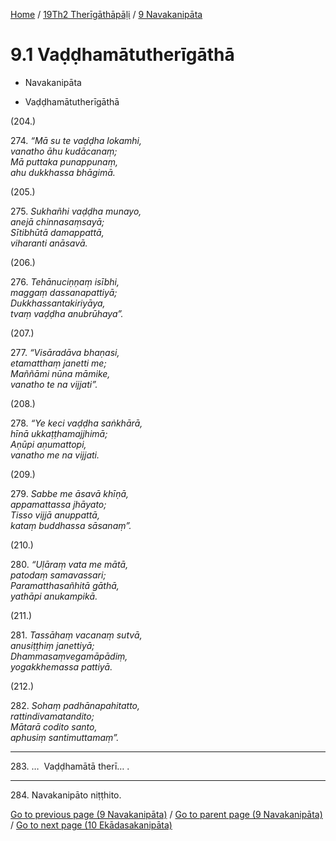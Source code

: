 
[Home](/) / [19Th2 Therīgāthāpāḷi](../../19Th2.md) / [9 Navakanipāta](../9.md)

# 9.1 Vaḍḍhamātutherīgāthā

* Navakanipāta

* Vaḍḍhamātutherīgāthā

(204.)

274\. _“Mā su te vaḍḍha lokamhi,_  
_vanatho āhu kudācanaṃ;_  
_Mā puttaka punappunaṃ,_  
_ahu dukkhassa bhāgimā._  


(205.)

275\. _Sukhañhi vaḍḍha munayo,_  
_anejā chinnasaṃsayā;_  
_Sītibhūtā damappattā,_  
_viharanti anāsavā._  


(206.)

276\. _Tehānuciṇṇaṃ isībhi,_  
_maggaṃ dassanapattiyā;_  
_Dukkhassantakiriyāya,_  
_tvaṃ vaḍḍha anubrūhaya”._  


(207.)

277\. _“Visāradāva bhaṇasi,_  
_etamatthaṃ janetti me;_  
_Maññāmi nūna māmike,_  
_vanatho te na vijjati”._  


(208.)

278\. _“Ye keci vaḍḍha saṅkhārā,_  
_hīnā ukkaṭṭhamajjhimā;_  
_Aṇūpi aṇumattopi,_  
_vanatho me na vijjati._  


(209.)

279\. _Sabbe me āsavā khīṇā,_  
_appamattassa jhāyato;_  
_Tisso vijjā anuppattā,_  
_kataṃ buddhassa sāsanaṃ”._  


(210.)

280\. _“Uḷāraṃ vata me mātā,_  
_patodaṃ samavassari;_  
_Paramatthasañhitā gāthā,_  
_yathāpi anukampikā._  


(211.)

281\. _Tassāhaṃ vacanaṃ sutvā,_  
_anusiṭṭhiṃ janettiyā;_  
_Dhammasaṃvegamāpādiṃ,_  
_yogakkhemassa pattiyā._  


(212.)

282\. _Sohaṃ padhānapahitatto,_  
_rattindivamatandito;_  
_Mātarā codito santo,_  
_aphusiṃ santimuttamaṃ”._  


---

283\. …  Vaḍḍhamātā therī… .



---

284\. Navakanipāto niṭṭhito.



[Go to previous page (9 Navakanipāta)](../9.md) / [Go to parent page (9 Navakanipāta)](../9.md) / [Go to next page (10 Ekādasakanipāta)](../10.md)


